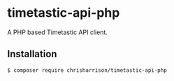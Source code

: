 # timetastic-api-php

A PHP based Timetastic API client.

## Installation ##

```
$ composer require chrisharrison/timetastic-api-php
```

